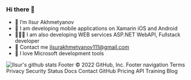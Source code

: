 ### Hi there 👋

- 🔭 I’m Ilsur Akhmetyanov
- 📲 I am developing mobile applications on Xamarin iOS and Android
- 🧑🏻‍💻 I am also developing WEB services ASP.NET WebAPI, Fullstack developer
- 🌱 Contact me ilsurakhmetyanov111@gmail.com
- 🙈 I love Microsoft development tools


![Ilsur's github stats](https://github-readme-stats.vercel.app/api?username=ilsur-dev111&show_icons=true)
Footer
© 2022 GitHub, Inc.
Footer navigation
Terms
Privacy
Security
Status
Docs
Contact GitHub
Pricing
API
Training
Blog


<!--
**ilsur-dev111/ilsur-dev111** is a ✨ _special_ ✨ repository because its `README.md` (this file) appears on your GitHub profile.

Here are some ideas to get you started:

- 🔭 I’m currently working on ...
- 🌱 I’m currently learning ...
- 👯 I’m looking to collaborate on ...
- 🤔 I’m looking for help with ...
- 💬 Ask me about ...
- 📫 How to reach me: ...
- 😄 Pronouns: ...
- ⚡ Fun fact: ...
-->
